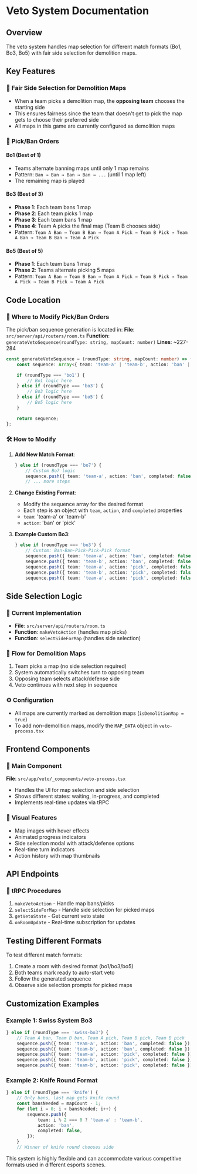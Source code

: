 # Veto System Documentation

## Overview
The veto system handles map selection for different match formats (Bo1, Bo3, Bo5) with fair side selection for demolition maps.

## Key Features

### 🎯 **Fair Side Selection for Demolition Maps**
- When a team picks a demolition map, the **opposing team** chooses the starting side
- This ensures fairness since the team that doesn't get to pick the map gets to choose their preferred side
- All maps in this game are currently configured as demolition maps

### 🔄 **Pick/Ban Orders**

#### **Bo1 (Best of 1)**
- Teams alternate banning maps until only 1 map remains
- Pattern: `Ban → Ban → Ban → Ban → ...` (until 1 map left)
- The remaining map is played

#### **Bo3 (Best of 3)**
- **Phase 1**: Each team bans 1 map
- **Phase 2**: Each team picks 1 map  
- **Phase 3**: Each team bans 1 map
- **Phase 4**: Team A picks the final map (Team B chooses side)
- Pattern: `Team A Ban → Team B Ban → Team A Pick → Team B Pick → Team A Ban → Team B Ban → Team A Pick`

#### **Bo5 (Best of 5)**
- **Phase 1**: Each team bans 1 map
- **Phase 2**: Teams alternate picking 5 maps
- Pattern: `Team A Ban → Team B Ban → Team A Pick → Team B Pick → Team A Pick → Team B Pick → Team A Pick`

## Code Location

### 📁 **Where to Modify Pick/Ban Orders**

The pick/ban sequence generation is located in:
**File**: `src/server/api/routers/room.ts`
**Function**: `generateVetoSequence(roundType: string, mapCount: number)`
**Lines**: ~227-284

```typescript
const generateVetoSequence = (roundType: string, mapCount: number) => {
    const sequence: Array<{ team: 'team-a' | 'team-b', action: 'ban' | 'pick', completed: boolean }> = [];

    if (roundType === 'bo1') {
        // Bo1 logic here
    } else if (roundType === 'bo3') {
        // Bo3 logic here  
    } else if (roundType === 'bo5') {
        // Bo5 logic here
    }

    return sequence;
};
```

### 🛠 **How to Modify**

1. **Add New Match Format**:
   ```typescript
   } else if (roundType === 'bo7') {
       // Custom Bo7 logic
       sequence.push({ team: 'team-a', action: 'ban', completed: false });
       // ... more steps
   ```

2. **Change Existing Format**:
   - Modify the sequence array for the desired format
   - Each step is an object with `team`, `action`, and `completed` properties
   - `team`: 'team-a' or 'team-b'
   - `action`: 'ban' or 'pick'

3. **Example Custom Bo3**:
   ```typescript
   } else if (roundType === 'bo3') {
       // Custom: Ban-Ban-Pick-Pick-Pick format
       sequence.push({ team: 'team-a', action: 'ban', completed: false });
       sequence.push({ team: 'team-b', action: 'ban', completed: false });
       sequence.push({ team: 'team-a', action: 'pick', completed: false });
       sequence.push({ team: 'team-b', action: 'pick', completed: false });
       sequence.push({ team: 'team-a', action: 'pick', completed: false });
   ```

## Side Selection Logic

### 📍 **Current Implementation**
- **File**: `src/server/api/routers/room.ts`
- **Function**: `makeVetoAction` (handles map picks)
- **Function**: `selectSideForMap` (handles side selection)

### 🔄 **Flow for Demolition Maps**
1. Team picks a map (no side selection required)
2. System automatically switches turn to opposing team
3. Opposing team selects attack/defense side
4. Veto continues with next step in sequence

### ⚙️ **Configuration**
- All maps are currently marked as demolition maps (`isDemolitionMap = true`)
- To add non-demolition maps, modify the `MAP_DATA` object in `veto-process.tsx`

## Frontend Components

### 📱 **Main Component**
**File**: `src/app/veto/_components/veto-process.tsx`
- Handles the UI for map selection and side selection
- Shows different states: waiting, in-progress, and completed
- Implements real-time updates via tRPC

### 🎨 **Visual Features**
- Map images with hover effects
- Animated progress indicators  
- Side selection modal with attack/defense options
- Real-time turn indicators
- Action history with map thumbnails

## API Endpoints

### 🔌 **tRPC Procedures**
1. `makeVetoAction` - Handle map bans/picks
2. `selectSideForMap` - Handle side selection for picked maps
3. `getVetoState` - Get current veto state
4. `onRoomUpdate` - Real-time subscription for updates

## Testing Different Formats

To test different match formats:
1. Create a room with desired format (bo1/bo3/bo5)
2. Both teams mark ready to auto-start veto
3. Follow the generated sequence
4. Observe side selection prompts for picked maps

## Customization Examples

### Example 1: Swiss System Bo3
```typescript
} else if (roundType === 'swiss-bo3') {
    // Team A ban, Team B ban, Team A pick, Team B pick, Team B pick
    sequence.push({ team: 'team-a', action: 'ban', completed: false });
    sequence.push({ team: 'team-b', action: 'ban', completed: false });
    sequence.push({ team: 'team-a', action: 'pick', completed: false });
    sequence.push({ team: 'team-b', action: 'pick', completed: false });
    sequence.push({ team: 'team-b', action: 'pick', completed: false });
```

### Example 2: Knife Round Format
```typescript
} else if (roundType === 'knife') {
    // Only bans, last map gets knife round
    const bansNeeded = mapCount - 1;
    for (let i = 0; i < bansNeeded; i++) {
        sequence.push({
            team: i % 2 === 0 ? 'team-a' : 'team-b',
            action: 'ban',
            completed: false,
        });
    }
    // Winner of knife round chooses side
```

This system is highly flexible and can accommodate various competitive formats used in different esports scenes.
